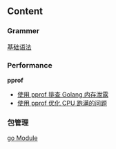 ## Content

### Grammer

[基础语法](基础语法.md)

### Performance

**pprof**

+ [使用 pprof 排查 Golang 内存泄露](https://zhuanlan.zhihu.com/p/265080950)
+ [使用 pprof 优化 CPU 跑满的问题](./使用pprof优化CPU跑满的问题.md)

### 包管理

[go Module](./go_module.md)